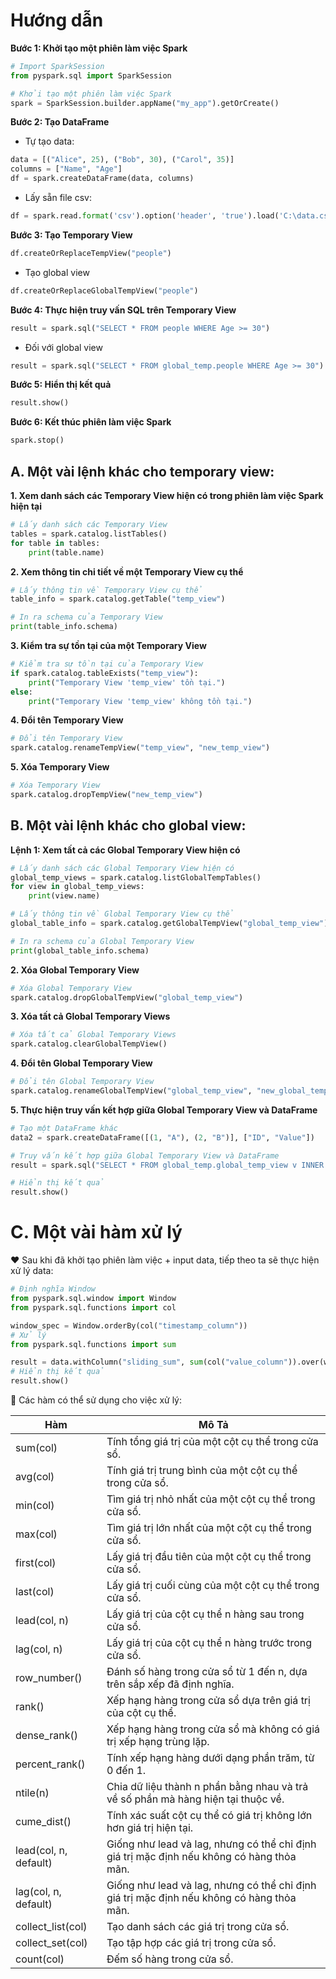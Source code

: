 # Hướng dẫn
**Bước 1: Khởi tạo một phiên làm việc Spark**
```python
# Import SparkSession
from pyspark.sql import SparkSession

# Khởi tạo một phiên làm việc Spark
spark = SparkSession.builder.appName("my_app").getOrCreate()
```

**Bước 2: Tạo DataFrame**
- Tự tạo data:
```python
data = [("Alice", 25), ("Bob", 30), ("Carol", 35)]
columns = ["Name", "Age"]
df = spark.createDataFrame(data, columns)
```
- Lấy sẵn file csv:
```python
df = spark.read.format('csv').option('header', 'true').load('C:\data.csv')
```
**Bước 3: Tạo Temporary View**

```python
df.createOrReplaceTempView("people")
```
- Tạo global view
```python
df.createOrReplaceGlobalTempView("people")
```
**Bước 4: Thực hiện truy vấn SQL trên Temporary View**
```python
result = spark.sql("SELECT * FROM people WHERE Age >= 30")
```
- Đối với global view
```python
result = spark.sql("SELECT * FROM global_temp.people WHERE Age >= 30")
```
**Bước 5: Hiển thị kết quả**
```python
result.show()
```

**Bước 6: Kết thúc phiên làm việc Spark**
```python
spark.stop()
```

## A. Một vài lệnh khác cho temporary view:
**1. Xem danh sách các Temporary View hiện có trong phiên làm việc Spark hiện tại**

```python
# Lấy danh sách các Temporary View
tables = spark.catalog.listTables()
for table in tables:
    print(table.name)
```

**2. Xem thông tin chi tiết về một Temporary View cụ thể**

```python
# Lấy thông tin về Temporary View cụ thể
table_info = spark.catalog.getTable("temp_view")

# In ra schema của Temporary View
print(table_info.schema)
```

**3. Kiểm tra sự tồn tại của một Temporary View**

```python
# Kiểm tra sự tồn tại của Temporary View
if spark.catalog.tableExists("temp_view"):
    print("Temporary View 'temp_view' tồn tại.")
else:
    print("Temporary View 'temp_view' không tồn tại.")
```

**4. Đổi tên Temporary View**

```python
# Đổi tên Temporary View
spark.catalog.renameTempView("temp_view", "new_temp_view")
```

**5. Xóa Temporary View**

```python
# Xóa Temporary View
spark.catalog.dropTempView("new_temp_view")
```

## B. Một vài lệnh khác cho global view:

**Lệnh 1: Xem tất cả các Global Temporary View hiện có**

```python
# Lấy danh sách các Global Temporary View hiện có
global_temp_views = spark.catalog.listGlobalTempTables()
for view in global_temp_views:
    print(view.name)

# Lấy thông tin về Global Temporary View cụ thể
global_table_info = spark.catalog.getGlobalTempView("global_temp_view")

# In ra schema của Global Temporary View
print(global_table_info.schema)
```
**2. Xóa Global Temporary View**

```python
# Xóa Global Temporary View
spark.catalog.dropGlobalTempView("global_temp_view")
```

**3. Xóa tất cả Global Temporary Views**

```python
# Xóa tất cả Global Temporary Views
spark.catalog.clearGlobalTempView()
```

**4. Đổi tên Global Temporary View**

```python
# Đổi tên Global Temporary View
spark.catalog.renameGlobalTempView("global_temp_view", "new_global_temp_view")
```

**5. Thực hiện truy vấn kết hợp giữa Global Temporary View và DataFrame**

```python
# Tạo một DataFrame khác
data2 = spark.createDataFrame([(1, "A"), (2, "B")], ["ID", "Value"])

# Truy vấn kết hợp giữa Global Temporary View và DataFrame
result = spark.sql("SELECT * FROM global_temp.global_temp_view v INNER JOIN data2 d ON v.ID = d.ID")

# Hiển thị kết quả
result.show()
```
# C. Một vài hàm xử lý
❤️ Sau khi đã khởi tạo phiên làm việc + input data, tiếp theo ta sẽ thực hiện xử lý data:

```python
# Định nghĩa Window 
from pyspark.sql.window import Window
from pyspark.sql.functions import col

window_spec = Window.orderBy(col("timestamp_column"))
# Xử lý
from pyspark.sql.functions import sum

result = data.withColumn("sliding_sum", sum(col("value_column")).over(window_spec))
# Hiển thị kết quả
result.show()
```

🥵 Các hàm có thể sử dụng cho việc xử lý:

| Hàm                         | Mô Tả                                                                                    |
|-----------------------------|------------------------------------------------------------------------------------------|
| sum(col)                    | Tính tổng giá trị của một cột cụ thể trong cửa sổ.                                       |
| avg(col)                    | Tính giá trị trung bình của một cột cụ thể trong cửa sổ.                                 |
| min(col)                    | Tìm giá trị nhỏ nhất của một cột cụ thể trong cửa sổ.                                    |
| max(col)                    | Tìm giá trị lớn nhất của một cột cụ thể trong cửa sổ.                                    |
| first(col)                  | Lấy giá trị đầu tiên của một cột cụ thể trong cửa sổ.                                    |
| last(col)                   | Lấy giá trị cuối cùng của một cột cụ thể trong cửa sổ.                                   |
| lead(col, n)                | Lấy giá trị của cột cụ thể n hàng sau trong cửa sổ.                                      |
| lag(col, n)                 | Lấy giá trị của cột cụ thể n hàng trước trong cửa sổ.                                    |
| row_number()                | Đánh số hàng trong cửa sổ từ 1 đến n, dựa trên sắp xếp đã định nghĩa.                    |
| rank()                      | Xếp hạng hàng trong cửa sổ dựa trên giá trị của cột cụ thể.                              |
| dense_rank()                | Xếp hạng hàng trong cửa sổ mà không có giá trị xếp hạng trùng lặp.                       |
| percent_rank()              | Tính xếp hạng hàng dưới dạng phần trăm, từ 0 đến 1.                                      |
| ntile(n)                    | Chia dữ liệu thành n phần bằng nhau và trả về số phần mà hàng hiện tại thuộc về.         |
| cume_dist()                 | Tính xác suất cột cụ thể có giá trị không lớn hơn giá trị hiện tại.                      |
| lead(col, n, default)       | Giống như lead và lag, nhưng có thể chỉ định giá trị mặc định nếu không có hàng thỏa mãn.|
| lag(col, n, default)        | Giống như lead và lag, nhưng có thể chỉ định giá trị mặc định nếu không có hàng thỏa mãn.|
| collect_list(col)           | Tạo danh sách các giá trị trong cửa sổ.                                                  |
| collect_set(col)            | Tạo tập hợp các giá trị trong cửa sổ.                                                    |
| count(col)                  | Đếm số hàng trong cửa sổ.                                                                |
